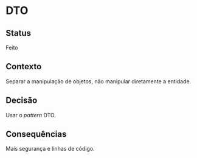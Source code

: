 # DTO

## Status

Feito

## Contexto

Separar a manipulação de objetos, não manipular diretamente a entidade. 

## Decisão

Usar o _pattern_ DTO.

## Consequências

Mais segurança e linhas de código.
